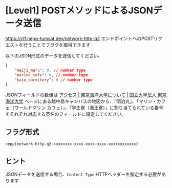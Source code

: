 # [Level1] POSTメソッドによるJSONデータ送信

<https://ctf.nepp-tumsat.dev/network-http-q2> エンドポイントへのPOSTリクエストを行うことでフラグを取得できます

以下のJSON形式のデータを送信してください、

```json
{
    "meiji_maru": 0, // number type
    "marine_cafe": 0, // number type
    "kaio_dormitory": 0 // number type
}
```

JSONフィールドの数値は [アクセス | 東京海洋大学について | 国立大学法人 東京海洋大学](https://www.kaiyodai.ac.jp/overview/access/) ページにある越中島キャンバスの地図から、「明治丸」、「マリン・カフェ（ワールドマリン カフェ）」、「学生寮（海王寮）」に割り当てられている番号をそれぞれ対応する英名のフィールドに設定してください。

## フラグ形式

`nepp{network-http-q2-xxxxxxxx-xxxx-xxxx-xxxx-xxxxxxxxxxxx}`

## ヒント
JSONデータを送信する場合、`Content-Type` HTTPヘッダーを指定する必要があります
